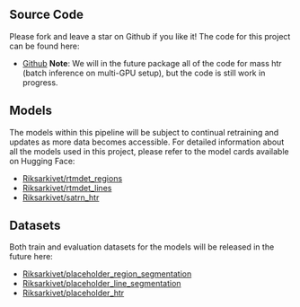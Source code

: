 ## Source Code

Please fork and leave a star on Github if you like it! The code for this project can be found here:

- [Github](https://github.com/Borg93/htr_gradio)
  **Note**: We will in the future package all of the code for mass htr (batch inference on multi-GPU setup), but the code is still work in progress.

## Models

The models within this pipeline will be subject to continual retraining and updates as more data becomes accessible. For detailed information about all the models used in this project, please refer to the model cards available on Hugging Face:

- [Riksarkivet/rtmdet_regions](https://huggingface.co/Riksarkivet/rtmdet_regions)
- [Riksarkivet/rtmdet_lines](https://huggingface.co/Riksarkivet/rtmdet_lines)
- [Riksarkivet/satrn_htr](https://huggingface.co/https://huggingface.co/Riksarkivet/satrn_htr)

## Datasets

Both train and evaluation datasets for the models will be released in the future here:

- [Riksarkivet/placeholder_region_segmentation](https://huggingface.co/datasets/Riksarkivet/placeholder_region_segmentation)
- [Riksarkivet/placeholder_line_segmentation](https://huggingface.co/datasets/Riksarkivet/placeholder_line_segmentation)
- [Riksarkivet/placeholder_htr](https://huggingface.co/datasets/Riksarkivet/placeholder_htr)
